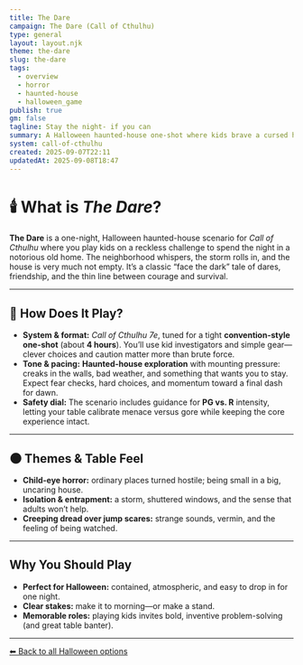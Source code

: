 ```yaml
---
title: The Dare
campaign: The Dare (Call of Cthulhu)
type: general
layout: layout.njk
theme: the-dare
slug: the-dare
tags:
  - overview
  - horror
  - haunted-house
  - halloween_game
publish: true
gm: false
tagline: Stay the night- if you can
summary: A Halloween haunted-house one-shot where kids brave a cursed home—and not everyone may see dawn.
system: call-of-cthulhu
created: 2025-09-07T22:11
updatedAt: 2025-09-08T18:47
---
```


# 🕯️ What is *The Dare*?

**The Dare** is a one-night, Halloween haunted-house scenario for *Call of Cthulhu* where you play kids on a reckless challenge to spend the night in a notorious old home. The neighborhood whispers, the storm rolls in, and the house is very much not empty. It’s a classic “face the dark” tale of dares, friendship, and the thin line between courage and survival.

---

## 🎲 How Does It Play?

- **System & format:** *Call of Cthulhu 7e*, tuned for a tight **convention-style one-shot** (about **4 hours**). You’ll use kid investigators and simple gear—clever choices and caution matter more than brute force. 
- **Tone & pacing:** **Haunted-house exploration** with mounting pressure: creaks in the walls, bad weather, and something that wants you to stay. Expect fear checks, hard choices, and momentum toward a final dash for dawn. 
- **Safety dial:** The scenario includes guidance for **PG vs. R** intensity, letting your table calibrate menace versus gore while keeping the core experience intact.

---

## 🌑 Themes & Table Feel

- **Child-eye horror:** ordinary places turned hostile; being small in a big, uncaring house.  
- **Isolation & entrapment:** a storm, shuttered windows, and the sense that adults won’t help.  
- **Creeping dread over jump scares:** strange sounds, vermin, and the feeling of being watched.

---

##  Why You Should Play

- **Perfect for Halloween:** contained, atmospheric, and easy to drop in for one night.  
- **Clear stakes:** make it to morning—or make a stand.  
- **Memorable roles:** playing kids invites bold, inventive problem-solving (and great table banter).


---
[⬅ Back to all Halloween options](/vault/halloween/)
